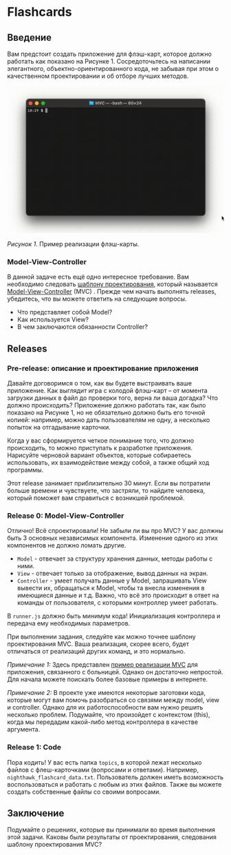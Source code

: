 # Flashcards

## Введение
Вам предстоит создать приложение для флэш-карт, которое должно работать как показано на Рисунке 1. Сосредоточьтесь на написании элегантного, объектно-ориентированного кода, не забывая при этом о качественном проектировании и об отборе лучших методов.

![flashcards animation](readme-assets/mvc.gif)

*Рисунок 1*. Пример реализации флэш-карты.


### Model-View-Controller
В данной задаче есть ещё одно интересное требование. Вам необходимо следовать [шаблону проектирования][шаблон проектирования Википедия], который называется [Model-View-Controller][wikipedia mvc] (MVC) . Прежде чем начать выполнять releases, убедитесь, что вы можете ответить на следующие вопросы.

- Что представляет собой Model?
- Как используется View?
- В чем заключаются обязанности Controller?


## Releases
### Pre-release: описание и проектирование приложения
Давайте договоримся о том, как вы будете выстраивать ваше приложение. Как выглядит игра с колодой флэш-карт – от момента загрузки данных в файл до проверки того, верна ли ваша догадка? Что должно происходить? Приложение должно работать так, как было показано на Рисунке 1, но не обязательно должно быть его точной копией: например, можно дать пользователям не одну, а несколько попыток на отгадывание карточки.

Когда у вас сформируется четкое понимание того, что должно происходить, то можно приступать к разработке приложения. Нарисуйте черновой вариант объектов, которые собираетесь использовать, их взаимодействие между собой, а также общий ход программы.

Этот release занимает приблизительно 30 минут. Если вы потратили больше времени и чувствуете, что застряли, то найдите человека, который поможет вам справиться с возникшей проблемой.

### Release 0: Model-View-Controller
Отлично! Всё спроектировали! Не забыли ли вы про MVC? У вас должны быть 3 основных независимых компонента. Изменение одного из этих компонентов не должно ломать другие. 

- `Model` - отвечает за структуру хранения данных, методы работы с ними.
- `View` - отвечает только за отображение, вывод данных на экран. 
- `Controller` - умеет получать данные у Model, запрашивать View вывести их, обращаться к Model, чтобы та внесла изменения в имеющиеся данные и т.д. Важно, что всё это происходит в ответ на команды от пользователя, с которыми контроллер умеет работать.
  
В `runner.js` должно быть минимум кода! Инициализация контроллера и передача ему необходимых параметров.

При выполнении задания, следуйте как можно точнее шаблону проектирования MVC. Ваша реализация, скорее всего, будет отличаться от реализаций других команд, и это нормально.

*Примечание 1:* Здесь представлен [пример реализации MVC][пример реализации mvc] для приложения, связанного с больницей. Однако он достаточно непростой. Для начала можете поискать более базовые примеры в интернете.

*Примечание 2:* В проекте уже имеются некоторые заготовки кода, которые могут вам помочь разобраться со связями между model, view и controller. Однако для их работоспособности вам нужно решить несколько проблем. Подумайте, что произойдет с контекстом (this), когда мы передадим какой-либо метод контроллера в качестве аргумента.

### Release 1: Code

Пора кодить! У вас есть папка `topics`, в которой лежат несколько файлов с флеш-карточками (вопросами и ответами). Например, `nighthawk_flashcard_data.txt`. Пользователь должен иметь возможность воспользоваться и работать с любым из этих файлов. Также вы можете создать собственные файлы со своими вопросами.

## Заключение
Подумайте о решениях, которые вы принимали во время выполнения этой задачи. Каковы были результаты от проектирования, следования шаблону проектирования MVC?

[пример реализации mvc]: readme-assets/mvc-hospital-example.md
[шаблон проектирования Википедия]: http://en.wikipedia.org/wiki/Software_design_pattern
[wikipedia mvc]: https://ru.wikipedia.org/wiki/Model-View-Controller
